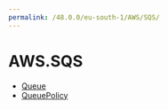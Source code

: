 ```yaml
---
permalink: /48.0.0/eu-south-1/AWS/SQS/
---
```


# AWS.SQS



* [Queue](Queue.md)
* [QueuePolicy](QueuePolicy.md)